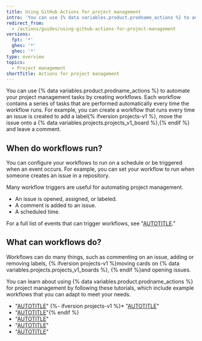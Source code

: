 ```yaml
---
title: Using GitHub Actions for project management
intro: 'You can use {% data variables.product.prodname_actions %} to automate many of your project management tasks.'
redirect_from:
  - /actions/guides/using-github-actions-for-project-management
versions:
  fpt: '*'
  ghes: '*'
  ghec: '*'
type: overview
topics:
  - Project management
shortTitle: Actions for project management
---
```



You can use {% data variables.product.prodname_actions %} to automate your project management tasks by creating workflows. Each workflow contains a series of tasks that are performed automatically every time the workflow runs. For example, you can create a workflow that runs every time an issue is created to add a label{% ifversion projects-v1 %}, move the issue onto a {% data variables.projects.projects_v1_board %},{% endif %} and leave a comment.

## When do workflows run?

You can configure your workflows to run on a schedule or be triggered when an event occurs. For example, you can set your workflow to run when someone creates an issue in a repository.

Many workflow triggers are useful for automating project management.

* An issue is opened, assigned, or labeled.
* A comment is added to an issue.
* A scheduled time.

For a full list of events that can trigger workflows, see "[AUTOTITLE](/actions/using-workflows/events-that-trigger-workflows)."

## What can workflows do?

Workflows can do many things, such as commenting on an issue, adding or removing labels, {% ifversion projects-v1 %}moving cards on {% data variables.projects.projects_v1_boards %}, {% endif %}and opening issues.

You can learn about using {% data variables.product.prodname_actions %} for project management by following these tutorials, which include example workflows that you can adapt to meet your needs.

* "[AUTOTITLE](/actions/managing-issues-and-pull-requests/adding-labels-to-issues)"
{%- ifversion projects-v1 %}* "[AUTOTITLE](/actions/managing-issues-and-pull-requests/removing-a-label-when-a-card-is-added-to-a-project-board-column)"
* "[AUTOTITLE](/actions/managing-issues-and-pull-requests/moving-assigned-issues-on-project-boards)"{% endif %}
* "[AUTOTITLE](/actions/managing-issues-and-pull-requests/commenting-on-an-issue-when-a-label-is-added)"
* "[AUTOTITLE](/actions/managing-issues-and-pull-requests/closing-inactive-issues)"
* "[AUTOTITLE](/actions/managing-issues-and-pull-requests/scheduling-issue-creation)"
